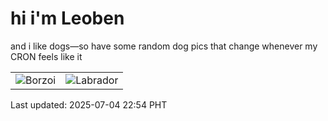 # hi i'm Leoben

and i like dogs—so have some random dog pics that change whenever my CRON feels like it

|  |  |
|--------|----------|
| ![Borzoi](https://random-dog-vercel.vercel.app/api/random-borzoi?v=1751640861) | ![Labrador](https://random-dog-vercel.vercel.app/api/random-labrador?v=1751640861) |

Last updated: 2025-07-04 22:54 PHT
